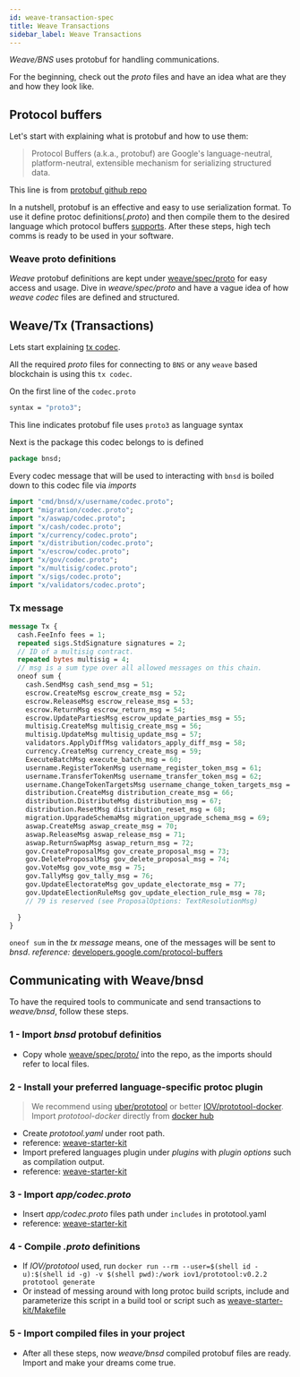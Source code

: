 ```yaml
---
id: weave-transaction-spec
title: Weave Transactions
sidebar_label: Weave Transactions
---
```


_Weave/BNS_ uses protobuf for handling communications.

For the beginning, check out the *proto* files and have an idea what are they and how they look like.

## Protocol buffers

Let's start with explaining what is protobuf and how to use them:

> Protocol Buffers (a.k.a., protobuf) are Google's language-neutral, platform-neutral, extensible mechanism for serializing structured data.

This line is from [protobuf github repo](https://github.com/protocolbuffers/protobuf)

In a nutshell, protobuf is an effective and easy to use serialization format. To use it define protoc definitions(*.proto*) and then compile them to the desired language which protocol buffers [supports](https://developers.google.com/protocol-buffers/docs/tutorials). After these steps, high tech comms is ready to be used in your software.


### Weave proto definitions

_Weave_ protobuf definitions are kept under [weave/spec/proto](https://github.com/iov-one/weave/tree/master/spec/proto) for easy access and usage. Dive in _weave/spec/proto_ and have a vague idea of how *weave codec* files are defined and structured.

## Weave/Tx (Transactions)

Lets start explaining [tx codec](https://github.com/iov-one/weave/blob/v0.20.0/spec/proto/cmd/bnsd/app/codec.proto).

All the required _proto_ files for connecting to `BNS` or any `weave` based blockchain is using this `tx codec`.

On the first line of the `codec.proto` 
```proto
syntax = "proto3";
```
This line indicates protobuf file uses `proto3` as language syntax

Next is the package this codec belongs to is defined
```proto
package bnsd;
```

Every codec message that will be used to interacting with `bnsd` is boiled down to this codec file via *imports*

```proto
import "cmd/bnsd/x/username/codec.proto";
import "migration/codec.proto";
import "x/aswap/codec.proto";
import "x/cash/codec.proto";
import "x/currency/codec.proto";
import "x/distribution/codec.proto";
import "x/escrow/codec.proto";
import "x/gov/codec.proto";
import "x/multisig/codec.proto";
import "x/sigs/codec.proto";
import "x/validators/codec.proto";
```

### Tx message
```proto
message Tx {
  cash.FeeInfo fees = 1;
  repeated sigs.StdSignature signatures = 2;
  // ID of a multisig contract.
  repeated bytes multisig = 4;
  // msg is a sum type over all allowed messages on this chain.
  oneof sum {
    cash.SendMsg cash_send_msg = 51;
    escrow.CreateMsg escrow_create_msg = 52;
    escrow.ReleaseMsg escrow_release_msg = 53;
    escrow.ReturnMsg escrow_return_msg = 54;
    escrow.UpdatePartiesMsg escrow_update_parties_msg = 55;
    multisig.CreateMsg multisig_create_msg = 56;
    multisig.UpdateMsg multisig_update_msg = 57;
    validators.ApplyDiffMsg validators_apply_diff_msg = 58;
    currency.CreateMsg currency_create_msg = 59;
    ExecuteBatchMsg execute_batch_msg = 60;
    username.RegisterTokenMsg username_register_token_msg = 61;
    username.TransferTokenMsg username_transfer_token_msg = 62;
    username.ChangeTokenTargetsMsg username_change_token_targets_msg = 63;
    distribution.CreateMsg distribution_create_msg = 66;
    distribution.DistributeMsg distribution_msg = 67;
    distribution.ResetMsg distribution_reset_msg = 68;
    migration.UpgradeSchemaMsg migration_upgrade_schema_msg = 69;
    aswap.CreateMsg aswap_create_msg = 70;
    aswap.ReleaseMsg aswap_release_msg = 71;
    aswap.ReturnSwapMsg aswap_return_msg = 72;
    gov.CreateProposalMsg gov_create_proposal_msg = 73;
    gov.DeleteProposalMsg gov_delete_proposal_msg = 74;
    gov.VoteMsg gov_vote_msg = 75;
    gov.TallyMsg gov_tally_msg = 76;
    gov.UpdateElectorateMsg gov_update_electorate_msg = 77;
    gov.UpdateElectionRuleMsg gov_update_election_rule_msg = 78;
    // 79 is reserved (see ProposalOptions: TextResolutionMsg)

  }
}
```

`oneof sum` in the _tx message_ means, one of the messages will be sent to *bnsd*. *reference:* [developers.google.com/protocol-buffers](https://developers.google.com/protocol-buffers/docs/proto3#oneof)

## Communicating with Weave/bnsd

To have the required tools to communicate and send transactions to _weave/bnsd_, follow these steps.

### 1 - Import _bnsd_ protobuf definitios  
- Copy whole [weave/spec/proto/](https://github.com/iov-one/weave/tree/master/spec/proto) into the repo, as the imports should refer to local files.

### 2 - Install your preferred language-specific protoc plugin
> We recommend using [uber/prototool](https://github.com/uber/prototool) or better [IOV/prototool-docker](https://github.com/iov-one/prototool-docker). Import _prototool-docker_ directly from [docker hub](https://hub.docker.com/r/iov1/prototool)
- Create _prototool.yaml_ under root path. 
- reference: [weave-starter-kit](https://github.com/iov-one/weave-starter-kit/blob/master/prototool.yaml) 
- Import prefered languages plugin under _plugins_ with _plugin options_ such as compilation output. 
- reference: [weave-starter-kit](https://github.com/iov-one/weave-starter-kit/blob/master/prototool.yaml#L22...L25)

### 3 - Import _app/codec.proto_
- Insert _app/codec.proto_ files path under `includes` in prototool.yaml
- reference: [weave-starter-kit](https://github.com/iov-one/weave-starter-kit/blob/master/prototool.yaml#L20)

### 4 - Compile _.proto_ definitions
- If _IOV/prototool_ used, run `docker run --rm --user=$(shell id -u):$(shell id -g) -v $(shell pwd):/work iov1/prototool:v0.2.2 prototool generate`
- Or instead of messing around with long protoc build scripts, include and parameterize this script in a build tool or script such as [weave-starter-kit/Makefile](https://github.com/iov-one/weave-starter-kit/blob/master/Makefile)

### 5 - Import compiled files in your project
- After all these steps, now _weave/bnsd_ compiled protobuf files are ready. Import and make your dreams come true.
